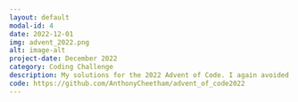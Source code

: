 ```yaml
---
layout: default
modal-id: 4
date: 2022-12-01
img: advent_2022.png
alt: image-alt
project-date: December 2022
category: Coding Challenge
description: My solutions for the 2022 Advent of Code. I again avoided importing modules, and this time used a mix of classes and functions.
code: https://github.com/AnthonyCheetham/advent_of_code2022
---
```

